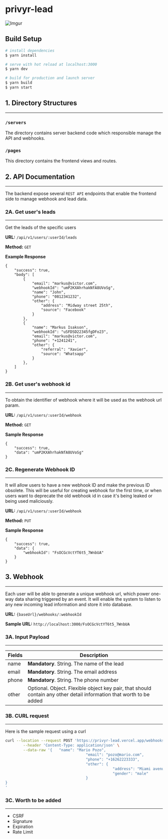 # privyr-lead

![Imgur](https://i.imgur.com/Dx2vQgg.png)

## Build Setup

```bash
# install dependencies
$ yarn install

# serve with hot reload at localhost:3000
$ yarn dev

# build for production and launch server
$ yarn build
$ yarn start

```

## 1. Directory Structures

---

### `/servers`

The directory contains server backend code which responsible manage the API and webhooks.

### `/pages`

This directory contains the frontend views and routes.

## 2. API Documentation

---

The backend expose several `REST API` endpoints that enable the frontend side to manage webhook and lead data.

### 2A. Get user's leads

---

Get the leads of the specific users

**URL:** `/api/v1/users/:userId/leads`

**Method:** `GET`

**Example Response**

```
{
	"success": true,
	"body": [
		{
			"email": "markus@victor.com",
			"webhookId": "umP2KXAhrhakNfA8UVoSg",
			"name": "John",
			"phone": "0812341232",
			"other": {
				"address": "Midway street 25th",
				"source": "Facebook"
			}
		},
		{
			"name": "Markus Isakson",
			"webhookId": "uSFDSD22345fgDFo23",
			"email": "markus@victor.com",
			"phone": "+1241241",
			"other": {
				"referral": "Xavier",
				"source": "Whatsapp"
			}
		},
	]
}
```

### 2B. Get user's webhook id

---

To obtain the identifier of webhook where it will be used as the webhook url param.

**URL:** `/api/v1/users/:userId/webhook`

**Method:** `GET`

**Sample Response**

```
{
	"success": true,
	"data": "umP2KXAhrhakNfA8UVoSg"
}
```

### 2C. Regenerate Webhook ID

---

It will allow users to have a new webhook ID and make the previous ID obsolete. This will be useful for creating webhook for the first time, or when users want to deprecate the old webhook id in case it's being leaked or being used maliciously.

**URL:** `/api/v1/users/:userId/webhook`

**Method:** `PUT`

**Sample Response**

```
{
	"success": true,
	"data": {
		"webhookId": "FsOCGcVctYT6t5_7WnbUA"
	}
}
```

## 3. Webhook

---

Each user will be able to generate a unique webhook url, which power one-way data sharing triggered by an event. It will enable the system to listen to any new incoming lead information and store it into database.

**URL:** `{baseUrl}/webhooks/:webhookId`

**Sample URL:** `http://localhost:3000/FsOCGcVctYT6t5_7WnbUA`

### 3A. Input Payload

---

| Fields | Description                                                                                                         |
| ------ | ------------------------------------------------------------------------------------------------------------------- |
| name   | **Mandatory**. String. The name of the lead                                                                         |
| email  | **Mandatory**. String. The email address                                                                            |
| phone  | **Mandatory**. String. The phone number                                                                             |
| other  | Optional. Object. Flexible object key pair, that should contain any other detail information that worth to be added |

### 3B. CURL request

---

Here is the sample request using a curl

```bash
curl --location --request POST 'https://privyr-lead.vercel.app/webhooks/y3qt3O1X5f4w8n3Qvi3uK' \
		--header 'Content-Type: application/json' \
		--data-raw '{	"name": "Mario Pozo",
									"email": "pozo@mario.com",
									"phone": "+16262223333",
									"other": {
												"address": "Miami avenue 27th",
												"gender": "male"
									}
}
'
```

### 3C. Worth to be added

---

- CSRF
- Signature
- Expiration
- Rate Limit
